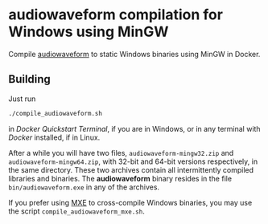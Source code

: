 # audiowaveform compilation for Windows using MinGW
Compile [audiowaveform](https://github.com/bbc/audiowaveform) to static Windows binaries using MinGW in Docker.

## Building
Just run

```bash
./compile_audiowaveform.sh
```

in _Docker Quickstart Terminal_, if you are in Windows, or in any terminal with _Docker_ installed, if in Linux.

After a while you will have two files, `audiowaveform-mingw32.zip` and `audiowaveform-mingw64.zip`, with 32-bit and 64-bit versions
respectively, in the same directory. These two archives contain all intermittently compiled libraries and binaries.
The **audiowaveform** binary resides in the file `bin/audiowaveform.exe` in any of the archives.

If you prefer using [MXE](https://mxe.cc/) to cross-compile Windows binaries, you may use the script `compile_audiowaveform_mxe.sh`.

